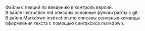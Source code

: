 Файлы с лекций по введению в контроль версий.  
В вайле instruction.md описаны основные функии раоты с git.  
В вайле Markdown instruction.md описаны основные команды оформления текста с помощью синтаксиса markdown.